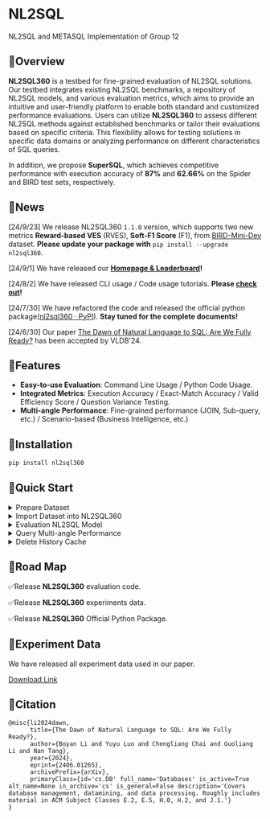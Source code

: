 # NL2SQL
NL2SQL and METASQL Implementation of Group 12

## :dizzy:Overview

**NL2SQL360** is a testbed for fine-grained evaluation of NL2SQL solutions. Our testbed integrates existing NL2SQL benchmarks, a repository of NL2SQL models, and various evaluation metrics, which aims to provide an intuitive and user-friendly platform to enable both standard and customized performance evaluations. Users can utilize **NL2SQL360** to assess different NL2SQL methods against established benchmarks or tailor their evaluations based on specific criteria. This flexibility allows for testing solutions in specific data domains or analyzing performance on different characteristics of SQL queries. 

In addition, we propose **SuperSQL**, which achieves competitive performance with execution accuracy of **87%** and **62.66%** on the Spider and BIRD test sets, respectively.

## :tada:News

[24/9/23] We release NL2SQL360 `1.1.0` version, which supports two new metrics **Reward-based VES** (RVES), **Soft-F1 Score** (F1), from [BIRD-Mini-Dev ](https://github.com/bird-bench/mini_dev) dataset. **Please update your package with** `pip install --upgrade nl2sql360`.

[24/9/1] We have released our **[Homepage & Leaderboard](https://nl2sql360.github.io)!**

[24/8/2] We have released CLI usage / Code usage tutorials. **Please [check out](#rocketquick-start)!**

[24/7/30] We have refactored the code and released the official python package([nl2sql360 · PyPI](https://pypi.org/project/nl2sql360)). **Stay tuned for the complete documents!**

[24/6/30] Our paper [The Dawn of Natural Language to SQL: Are We Fully Ready?](https://arxiv.org/abs/2406.01265) has been accepted by VLDB'24.

## :balloon:Features

- **Easy-to-use Evaluation**: Command Line Usage / Python Code Usage.
- **Integrated Metrics**: Execution Accuracy / Exact-Match Accuracy / Valid Efficiency Score / Question Variance Testing.
- **Multi-angle Performance**: Fine-grained performance (JOIN, Sub-query, etc.) / Scenario-based (Business Intelligence, etc.)

## :wrench:Installation

```bash
pip install nl2sql360
```

## :rocket:Quick Start

<details><summary>Prepare Dataset</summary>

Download NL2SQL dataset to `DATASET_DIR_PATH`. The directory structure should be like:
```bash
DATASET_DIR_PATH:
├─database
│  ├─academic
│  │  ├─academic.sqlite
│  ├─college
│  │  ├─college.sqlite
├─dev.json
├─tables.json
```

- `database` directory contains multiple subdirectories, which include the corresponding `sqlite` database file.
- `dev.json` is the samples file in JSON format, which at least contains three keys for `NL Question`, `Gold SQL`, `Databae Id`. You can also add the key for `Sample Complexity` for categorizing samples into different difficulty levels.
- `tables.json` contains all database schema, following [Spider Preprocess Procedure](https://github.com/taoyds/spider/tree/master/preprocess). **You can also ignore this file if you do not want to evaluate Exact-Match Accuracy Metic.**
- Note that the name for `database` directory, samples file `dev.json` and tables file `tables.json` can be changed.

</details>

<details><summary>Import Dataset into NL2SQL360</summary>

- CLI Usage:

  - Create / Modify the YAML configuration following [NL2SQL360/examples/cli_examples/dataset_spider.yaml](https://github.com/HKUSTDial/NL2SQL360/blob/master/examples/cli_examples/dataset_spider.yaml).

  - Save the YAML file to the path `DATASET_YAML_PATH`. Then run the command line:

    ```bash
    nl2sql360-cli dataset DATASET_YAML_PATH
    ```

- Code Usage:

  - Create / Modify Python File following [NL2SQL360/examples/py_examples/dataset_import.py](https://github.com/HKUSTDial/NL2SQL360/blob/master/examples/py_examples/dataset_import.py).
  - Run the python file to import dataset.

</details>

<details><summary>Evaluation NL2SQL Model</summary>

- CLI Usage:

  - Create / Modify the YAML configuration following [NL2SQL360/examples/cli_examples/evaluation.yaml](https://github.com/HKUSTDial/NL2SQL360/blob/master/examples/cli_examples/evaluation.yaml).

  - Save the YAML file to the path `DATASET_YAML_PATH`. Then run the command line:

    ```bash
    nl2sql360-cli evaluate DATASET_YAML_PATH
    ```

- Code Usage:

  - Create / Modify Python File following [NL2SQL360/examples/py_examples/evaluation.py](https://github.com/HKUSTDial/NL2SQL360/blob/master/examples/py_examples/evaluation.py).
  - Run the python file to evaluate the model.

</details>

<details><summary>Query Multi-angle Performance</summary>

- CLI Usage:

  - Create / Modify the YAML configuration following [NL2SQL360/examples/cli_examples/report.yaml](https://github.com/HKUSTDial/NL2SQL360/blob/master/examples/cli_examples/report.yaml).

  - Save the YAML file to the path `DATASET_YAML_PATH`. Then run the command line:

    ```bash
    nl2sql360-cli report DATASET_YAML_PATH
    ```

  - The generated report will be in `save_path` specified in the YAML file.

- Code Usage:
  - Create / Modify Python File following [NL2SQL360/examples/py_examples/report.py](https://github.com/HKUSTDial/NL2SQL360/blob/master/examples/py_examples/report.py).
  - Run the python file to generate report.

</details>

<details><summary>Delete History Cache</summary>

- CLI Usage:

  - Create / Modify the YAML configuration following [NL2SQL360/examples/cli_examples/delete_history.yaml](https://github.com/HKUSTDial/NL2SQL360/blob/master/examples/cli_examples/delete_history.yaml).

  - Save the YAML file to the path `DATASET_YAML_PATH`. Then run the command line:

    ```bash
    nl2sql360-cli delete DATASET_YAML_PATH
    ```

- Code Usage:

  - Create / Modify Python File following [NL2SQL360/examples/py_examples/delete_history.py](https://github.com/HKUSTDial/NL2SQL360/blob/master/examples/py_examples/delete_history.py).
  - Run the python file to delete dataset / evaluation cache.

</details>

## :dart:Road Map

:white_check_mark:Release **NL2SQL360** evaluation code.

:white_check_mark:Release **NL2SQL360** experiments data.

:white_check_mark:Release **NL2SQL360** Official Python Package.

## :floppy_disk:Experiment Data

We have released all experiment data used in our paper.

[Download Link](https://drive.google.com/drive/folders/1SDwY30H2r6XNYeS53wcZNocVFm0hVgpz?usp=sharing)

## :pushpin:Citation

```
@misc{li2024dawn,
      title={The Dawn of Natural Language to SQL: Are We Fully Ready?}, 
      author={Boyan Li and Yuyu Luo and Chengliang Chai and Guoliang Li and Nan Tang},
      year={2024},
      eprint={2406.01265},
      archivePrefix={arXiv},
      primaryClass={id='cs.DB' full_name='Databases' is_active=True alt_name=None in_archive='cs' is_general=False description='Covers database management, datamining, and data processing. Roughly includes material in ACM Subject Classes E.2, E.5, H.0, H.2, and J.1.'}
}
```
